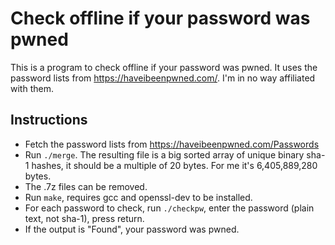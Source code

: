 # Check offline if your password was pwned

This is a program to check offline if your password was pwned.
It uses the password lists from <https://haveibeenpwned.com/>.
I'm in no way affiliated with them.

## Instructions

  * Fetch the password lists from <https://haveibeenpwned.com/Passwords>
  * Run `./merge`. The resulting file is a big sorted array of unique binary sha-1 hashes,
    it should be a multiple of 20 bytes. For me it's 6,405,889,280 bytes.
  * The .7z files can be removed.
  * Run `make`, requires gcc and openssl-dev to be installed.
  * For each password to check, run `./checkpw`, enter the password (plain text, not sha-1), press return.
  * If the output is "Found", your password was pwned.
